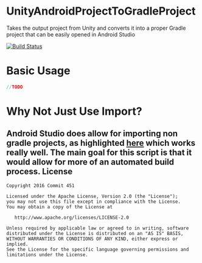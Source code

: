 # UnityAndroidProjectToGradleProject
Takes the output project from Unity and converts it into a proper Gradle project that can be easily opened in Android Studio

[![Build Status](https://travis-ci.org/Commit451/ResourcesPoet.svg?branch=master)](https://travis-ci.org/Commit451/ResourcesPoet)

# Basic Usage
```java
//TODO
```

# Why Not Just Use Import?
Android Studio does allow for importing non gradle projects, as highlighted [here](https://docs.unity3d.com/Manual/android-BuildProcess.html) which works really well. The main goal for this script is that it would allow for more of an automated build process.
License
--------

    Copyright 2016 Commit 451

    Licensed under the Apache License, Version 2.0 (the "License");
    you may not use this file except in compliance with the License.
    You may obtain a copy of the License at

       http://www.apache.org/licenses/LICENSE-2.0

    Unless required by applicable law or agreed to in writing, software
    distributed under the License is distributed on an "AS IS" BASIS,
    WITHOUT WARRANTIES OR CONDITIONS OF ANY KIND, either express or implied.
    See the License for the specific language governing permissions and
    limitations under the License.
